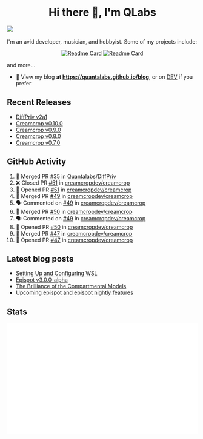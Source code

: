 <h1 align="center">Hi there 👋, I'm QLabs </h1>
<img src="https://i.ibb.co/mbr1j6p/Qlabs.png" width="1000px">

I'm an avid developer, musician, and hobbyist. Some of my projects include:
<p align='center'><a href="https://github.com/Quantalabs/EpiJS"><img src="https://github-readme-stats.vercel.app/api/pin/?username=epispot&amp;repo=EpiJS" alt="Readme Card"></a>
<a href="https://github.com/Quantalabs/NCOVDashboard"><img src="https://github-readme-stats.vercel.app/api/pin/?username=Quantalabs&amp;repo=NCOVDashboard" alt="Readme Card"></a></p>


and more...

- 📜 View my blog **at https://quantalabs.github.io/blog**, or on [DEV](https://dev.to/Quantalabs) if you prefer

## Recent Releases
- [DiffPriv v2a1](https://github.com/Quantalabs/DiffPriv/releases/tag/v2.0.0-alpha1)
- [Creamcrop v0.10.0](https://github.com/creamcropdev/creamcrop/releases/tag/v0.10.0)
- [Creamcrop v0.9.0](https://github.com/creamcropdev/creamcrop/releases/tag/v0.9.0)
- [Creamcrop v0.8.0](https://github.com/creamcropdev/creamcrop/releases/tag/v0.8.0)
- [Creamcrop v0.7.0](https://github.com/creamcropdev/creamcrop/releases/tag/v0.7.0)

## GitHub Activity
<!--START_SECTION:activity-->
1. 🎉 Merged PR [#35](https://github.com/Quantalabs/DiffPriv/pull/35) in [Quantalabs/DiffPriv](https://github.com/Quantalabs/DiffPriv)
2. ❌ Closed PR [#51](https://github.com/creamcropdev/creamcrop/pull/51) in [creamcropdev/creamcrop](https://github.com/creamcropdev/creamcrop)
3. 💪 Opened PR [#51](https://github.com/creamcropdev/creamcrop/pull/51) in [creamcropdev/creamcrop](https://github.com/creamcropdev/creamcrop)
4. 🎉 Merged PR [#49](https://github.com/creamcropdev/creamcrop/pull/49) in [creamcropdev/creamcrop](https://github.com/creamcropdev/creamcrop)
5. 🗣 Commented on [#49](https://github.com/creamcropdev/creamcrop/issues/49) in [creamcropdev/creamcrop](https://github.com/creamcropdev/creamcrop)
6. 🎉 Merged PR [#50](https://github.com/creamcropdev/creamcrop/pull/50) in [creamcropdev/creamcrop](https://github.com/creamcropdev/creamcrop)
7. 🗣 Commented on [#49](https://github.com/creamcropdev/creamcrop/issues/49) in [creamcropdev/creamcrop](https://github.com/creamcropdev/creamcrop)
8. 💪 Opened PR [#50](https://github.com/creamcropdev/creamcrop/pull/50) in [creamcropdev/creamcrop](https://github.com/creamcropdev/creamcrop)
9. 🎉 Merged PR [#47](https://github.com/creamcropdev/creamcrop/pull/47) in [creamcropdev/creamcrop](https://github.com/creamcropdev/creamcrop)
10. 💪 Opened PR [#47](https://github.com/creamcropdev/creamcrop/pull/47) in [creamcropdev/creamcrop](https://github.com/creamcropdev/creamcrop)
<!--END_SECTION:activity-->

## Latest blog posts
<!-- BLOG-POST-LIST:START -->
- [Setting Up and Configuring WSL](https://dev.to/quantalabs/setting-up-and-configuring-wsl-392c)
- [Epispot v3.0.0-alpha](https://dev.to/epispot/epispot-v3-0-0-alpha-5heh)
- [The Brilliance of the Compartmental Models](https://dev.to/quantalabs/the-brilliance-of-the-compartmental-models-1j99)
- [Upcoming epispot and epispot nightly features](https://dev.to/epispot/upcoming-epispot-and-epispot-nightly-features-52ep)
<!-- BLOG-POST-LIST:END -->


## Stats
<p align="center"><img src="https://github.com/Quantalabs/github-stats/raw/master/generated/languages.svg" alt="Language Stats"><br>


